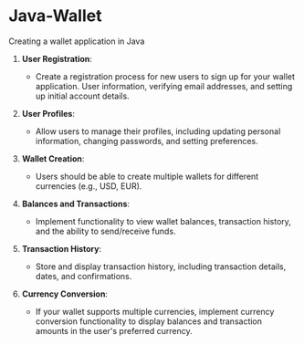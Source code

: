 # Java-Wallet
Creating a wallet application in Java

1. **User Registration**:
   - Create a registration process for new users to sign up for your wallet application. User information, verifying email addresses, and setting up initial account details.

2. **User Profiles**:
   - Allow users to manage their profiles, including updating personal information, changing passwords, and setting preferences.

3. **Wallet Creation**:
   - Users should be able to create multiple wallets for different currencies (e.g., USD, EUR).

4. **Balances and Transactions**:
   - Implement functionality to view wallet balances, transaction history, and the ability to send/receive funds.

5. **Transaction History**:
   - Store and display transaction history, including transaction details, dates, and confirmations.

6. **Currency Conversion**:
   - If your wallet supports multiple currencies, implement currency conversion functionality to display balances and transaction amounts in the user's preferred currency.